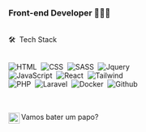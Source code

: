 ### Front-end Developer 👩🏻‍💻

<br />
🛠 &nbsp;Tech Stack

<br />![HTML](https://img.shields.io/badge/HTML5-E34F26?style=for-the-badge&logo=html5&logoColor=white)&nbsp;
![CSS](https://img.shields.io/badge/CSS3-1572B6?style=for-the-badge&logo=css3&logoColor=white)&nbsp;
![SASS](https://img.shields.io/badge/Sass-CC6699?style=for-the-badge&logo=sass&logoColor=white)&nbsp;
![Jquery](https://img.shields.io/badge/jQuery-0769AD?style=for-the-badge&logo=jquery&logoColor=white)&nbsp;<br />
![JavaScript](https://img.shields.io/badge/JavaScript-F7DF1E?style=for-the-badge&logo=javascript&logoColor=black)&nbsp;
![React](https://img.shields.io/badge/React-20232A?style=for-the-badge&logo=react&logoColor=61DAFB)&nbsp;
![Tailwind](https://img.shields.io/badge/Tailwind_CSS-38B2AC?style=for-the-badge&logo=tailwind-css&logoColor=white)&nbsp;<br />
![PHP](https://img.shields.io/badge/PHP-777BB4?style=for-the-badge&logo=php&logoColor=white)&nbsp;
![Laravel](https://img.shields.io/badge/Laravel-FF2D20?style=for-the-badge&logo=laravel&logoColor=white)&nbsp;
![Docker](https://img.shields.io/badge/Docker-2496ED?style=for-the-badge&logo=docker&logoColor=white)&nbsp;
![Github](https://img.shields.io/badge/GitHub-100000?style=for-the-badge&logo=github&logoColor=white)&nbsp;




<br />

<br />
Vamos bater um papo?  <a href="https://www.linkedin.com/in/cslaila/">
  <img align="left" alt="Linkedin Laila Silva" width="22px" src="https://raw.githubusercontent.com/peterthehan/peterthehan/master/assets/linkedin.svg" />
</a> <br/>
